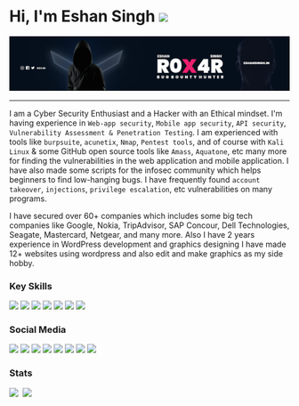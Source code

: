 <p align="left">
<h1>Hi, I'm Eshan Singh <img src="https://media.giphy.com/media/WUlplcMpOCEmTGBtBW/giphy.gif" width="50"></h1>
</p>
<p align="center">
<img src="images/banner.png">
</p>

---

I am a Cyber Security Enthusiast and a Hacker with an Ethical mindset.
I'm having experience in ``Web-app security``, ``Mobile app security``, ``API security``, ``Vulnerability Assessment & Penetration Testing``. I am experienced with tools like ``burpsuite``, ``acunetix``, ``Nmap``, ``Pentest tools``, and of course with ``Kali Linux`` & some GitHub open source tools like ``Amass``, ``Aquatone``, etc many more for finding the vulnerabilities in the web application and mobile application. I have also made some scripts for the infosec community which helps beginners to find low-hanging bugs. I have frequently found ``account takeover``, ``injections``, ``privilege escalation``, etc vulnerabilities on many programs. 

I have secured over 60+ companies which includes some big tech companies like Google, Nokia, TripAdvisor, SAP Concour, Dell Technologies, Seagate, Mastercard, Netgear, and many more. Also I have 2 years experience in WordPress development and graphics designing I have made 12+ websites using wordpress and also edit and make graphics as my side hobby.

### Key Skills

<img src="https://progress-bar.dev/98/?title=WAPT &width=120&color=B53737">
<img src="https://progress-bar.dev/98/?title=VAPT &width=120&color=000c0d">
<img src="https://progress-bar.dev/95/?title=Android Pentesting &width=120&color=ff084a">
<img src="https://progress-bar.dev/95/?title=WordPress &width=120&color=0da2ff">
<img src="https://progress-bar.dev/75/?title=Bash &width=120&color=0859c6">
<img src="https://progress-bar.dev/75/?title=Python &width=120&color=0e2433">
<img src="https://progress-bar.dev/75/?title=Photoshop &width=120&color=6787e7"><br>

### Social Media

<a href="https://twitter.com/R0X4R/"><img src="https://img.shields.io/badge/twitter-%40R0X4R-blue.svg"></a>
<a href="https://github.com/R0X4R?tab=followers"><img src="https://img.shields.io/badge/github-%40R0X4R-orange"></a>
<a href="https://instagram.com/indianeshansingh"><img src="https://img.shields.io/badge/instagram-%40indianeshansingh-yellow"></a>
<a href="https://eshansingh.com/"><img src="https://img.shields.io/badge/web-eshansingh.in-brightgreen"></a>
<a href="https://www.youtube.com/EshanSingh"><img src="https://img.shields.io/static/v1?label=Youtube&message=%40EshanSingh&color=critical"></a>
<a href="https://www.linkedin.com/in/r0x4r/"><img src="https://img.shields.io/static/v1?label=LinkedIn&message=%40r0x4r&color=blueviolet"></a>
<a href="https://medium.com/@R0X4R"><img src="https://img.shields.io/static/v1?label=Medium&message=%40R0X4R&color=ff69b4"></a>
<a href="https://ko-fi.com/r0x4r"><img src="https://img.shields.io/badge/$%20support%20me%20-donate-red"></a>

### Stats

<img src="https://github-readme-stats.vercel.app/api/top-langs/?username=R0X4R&layout=compact" width="45%">&nbsp; 
<img src="https://github-readme-stats.vercel.app/api?username=R0X4R&show_icons=true" width="45%">







